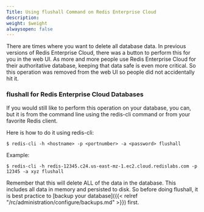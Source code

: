 ```yaml
---
Title: Using flushall Command on Redis Enterprise Cloud
description: 
weight: $weight
alwaysopen: false
---
```

There are times where you want to delete all database data. In previous
versions of Redis Enterprise Cloud, there was a button to perform this
for you in the web UI. As more and more people use Redis Enterprise
Cloud for their authoritative database, keeping that data safe is even
more critical. So this operation was removed from the web UI so people
did not accidentally hit it.

### flushall for Redis Enterprise Cloud Databases

If you would still like to perform this operation on your database, you
can, but it is from the command line using the redis-cli command or from
your favorite Redis client.

Here is how to do it using redis-cli:

``` {style="border: 2px solid #ddd; background-color: #333; color: #fff; padding: 10px; -webkit-font-smoothing: auto;"}
$ redis-cli -h <hostname> -p <portnumber> -a <password> flushall
```

Example:

``` {style="border: 2px solid #ddd; background-color: #333; color: #fff; padding: 10px; -webkit-font-smoothing: auto;"}
$ redis-cli -h redis-12345.c24.us-east-mz-1.ec2.cloud.redislabs.com -p 12345 -a xyz flushall
```

Remember that this will delete ALL of the data in the database. This
includes all data in memory and persisted to disk. So before doing
flushall, it is best practice to [backup your
database]({{< relref "/rc/administration/configure/backups.md" >}}) first.

### 
